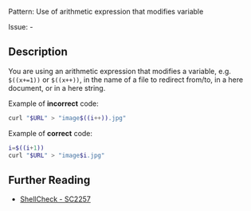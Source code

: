 Pattern: Use of arithmetic expression that modifies variable

Issue: -

## Description

You are using an arithmetic expression that modifies a variable, e.g. `$((x+=1))` or `$((x++))`, in the name of a file to redirect from/to, in a here document, or in a here string.

Example of **incorrect** code:

```sh
curl "$URL" > "image$((i++)).jpg"
```

Example of **correct** code:

```sh
i=$((i+1))
curl "$URL" > "image$i.jpg"
```

## Further Reading

* [ShellCheck - SC2257](https://github.com/koalaman/shellcheck/wiki/SC2257)
